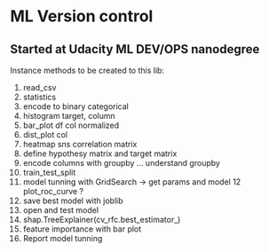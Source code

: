 # ML Version control

## Started at Udacity ML DEV/OPS nanodegree

Instance methods to be created to this lib:

1. read_csv
2. statistics
3. encode to binary categorical
4. histogram target, column
5. bar_plot df col normalized
6. dist_plot col
7. heatmap sns correlation matrix
8. define hypothesy matrix and target matrix
9. encode columns with groupby ... understand groupby
10. train_test_split
11. model tunning with GridSearch -> get params and model
12  plot_roc_curve ?
13. save best model with joblib
14. open and test model
15. shap.TreeExplainer(cv_rfc.best_estimator_)
16. feature importance with bar plot  
17. Report model tunning

